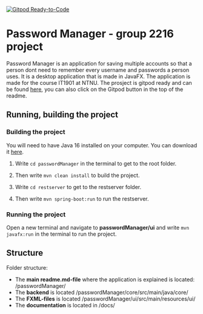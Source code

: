 [![Gitpod Ready-to-Code](https://img.shields.io/badge/Gitpod-Ready--to--Code-blue?logo=gitpod)](https://gitpod.stud.ntnu.no/#https://gitlab.stud.idi.ntnu.no/it1901/groups-2022/gr2216/gr2216)

# Password Manager - group 2216 project

Password Manager is an application for saving multiple accounts so that a person dont need to remember every username and passwords a person uses.
It is a desktop application that is made in JavaFX. The application is made for the course IT1901 at NTNU.
The prosject is gitpod ready and can be found [here](https://gitpod.stud.ntnu.no/#https://gitlab.stud.idi.ntnu.no/it1901/groups-2022/gr2216/gr2216), you can also click on the Gitpod button in the top of the readme.

## Running, building the project

### Building the project

You will need to have Java 16 installed on your computer. You can download it [here](https://www.oracle.com/java/technologies/javase-jdk16-downloads.html).

1. Write `cd passwordManager` in the terminal to get to the root folder. 

2. Then write `mvn clean install` to build the project.

3. Write `cd restserver` to get to the restserver folder.

4. Then write `mvn spring-boot:run` to run the restserver.

### Running the project

Open a new terminal and navigate to **passwordManager/ui** and write `mvn javafx:run` in the terminal to run the project.

## Structure

Folder structure:

- The **main readme.md-file** where the application is explained is located: /passwordManager/
- The **backend** is located /passwordManager/core/src/main/java/core/
- The **FXML-files** is located /passwordManager/ui/src/main/resources/ui/
- The **documentation** is located in /docs/
